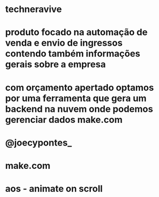﻿# techneravive
# produto focado na automação de venda e envio de ingressos contendo também informações gerais sobre a empresa 
# com orçamento apertado optamos por uma ferramenta que gera um backend na nuvem onde podemos gerenciar dados make.com 
# @joecypontes_

# make.com
# aos - animate on scroll
